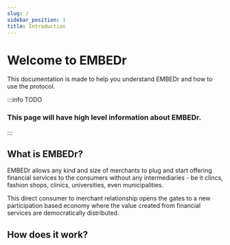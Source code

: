 ```yaml
---
slug: /
sidebar_position: 1
title: Introduction
---
```


# Welcome to EMBEDr

This documentation is made to help you understand EMBEDr and how to use the protocol.

:::info TODO
### This page will have high level information about EMBEDr.
:::

## What is EMBEDr?

EMBEDr allows any kind and size of merchants to plug and start offering financial services to the consumers without any intermediaries - be it clincs, fashion shops, clinics, universities, even municipalities.

This direct consumer to merchant relationship opens the gates to a new participation based economy where the value created from financial services are democratically distributed.

## How does it work?
